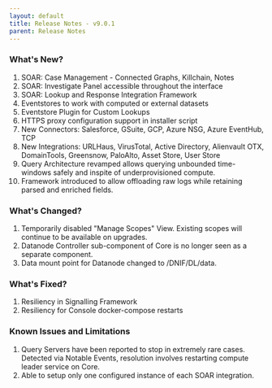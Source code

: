 ```yaml
---
layout: default
title: Release Notes - v9.0.1
parent: Release Notes
---
```


### What's New?
1. SOAR: Case Management - Connected Graphs, Killchain, Notes
2. SOAR: Investigate Panel accessible throughout the interface
3. SOAR: Lookup and Response Integration Framework 
4. Eventstores to work with computed or external datasets
5. Eventstore Plugin for Custom Lookups
6. HTTPS proxy configuration support in installer script
7. New Connectors: Salesforce, GSuite, GCP, Azure NSG, Azure EventHub, TCP 
8. New Integrations: URLHaus, VirusTotal, Active Directory, Alienvault OTX, DomainTools, Greensnow, PaloAlto, Asset Store, User Store
9. Query Architecture revamped allows querying unbounded time-windows safely and inspite of underprovisioned compute.
10. Framework introduced to allow offloading raw logs while retaining parsed and enriched fields.

### What's Changed?
1. Temporarily disabled "Manage Scopes" View. Existing scopes will continue to be available on upgrades.
2. Datanode Controller sub-component of Core is no longer seen as a separate component.
3. Data mount point for Datanode changed to /DNIF/DL/data.

### What's Fixed?
1. Resiliency in Signalling Framework
2. Resiliency for Console docker-compose restarts

### Known Issues and Limitations
1. Query Servers have been reported to stop in extremely rare cases. Detected via Notable Events, resolution involves restarting compute leader service on Core.
2. Able to setup only one configured instance of each SOAR integration.
